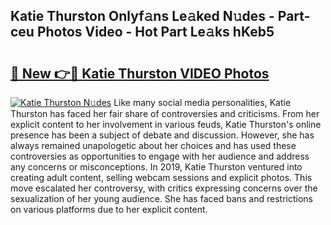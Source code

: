 ## Katie Thurston Onlyf𝚊ns Le𝚊ked N𝚞des - Part-ceu Photos Video - Hot Part Le𝚊ks hKeb5

# <h2><a href="http://ab87117.deff.icu/?id=Katie+Thurston">🔗 New 👉🔴 Katie Thurston VIDEO Photos</a></h2>

[![Katie Thurston N𝚞des](https://i.imgur.com/rIISA9y.gif)](http://ab87117.deff.icu/?id=Katie+Thurston)
Like many social media personalities, Katie Thurston has faced her fair share of controversies and criticisms. From her explicit content to her involvement in various feuds, Katie Thurston's online presence has been a subject of debate and discussion. However, she has always remained unapologetic about her choices and has used these controversies as opportunities to engage with her audience and address any concerns or misconceptions. In 2019, Katie Thurston ventured into creating adult content, selling webcam sessions and explicit photos. This move escalated her controversy, with critics expressing concerns over the sexualization of her young audience. She has faced bans and restrictions on various platforms due to her explicit content.
